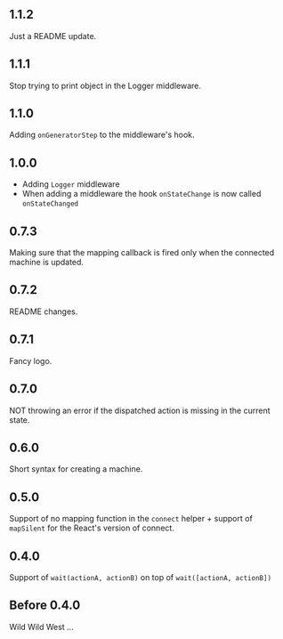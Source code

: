 ## 1.1.2

Just a README update.

## 1.1.1

Stop trying to print object in the Logger middleware.

## 1.1.0

Adding `onGeneratorStep` to the middleware's hook.

## 1.0.0

* Adding `Logger` middleware
* When adding a middleware the hook `onStateChange` is now called `onStateChanged` 

## 0.7.3

Making sure that the mapping callback is fired only when the connected machine is updated.

## 0.7.2

README changes.

## 0.7.1

Fancy logo.

## 0.7.0

NOT throwing an error if the dispatched action is missing in the current state.

## 0.6.0

Short syntax for creating a machine.

## 0.5.0

Support of no mapping function in the `connect` helper + support of `mapSilent` for the React's version of connect.

## 0.4.0

Support of `wait(actionA, actionB)` on top of `wait([actionA, actionB])`

## Before 0.4.0

Wild Wild West ...